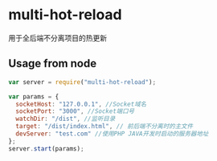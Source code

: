 multi-hot-reload
===========

用于全后端不分离项目的热更新

Usage from node
---------------

```javascript
var server = require("multi-hot-reload");

var params = {
  socketHost: "127.0.0.1", //Socket域名
  socketPort: "3000", //Socket端口号
  watchDir: "/dist", //监听目录
  target: "/dist/index.html", // 前后端不分离时的主文件
  devServer: "test.com" //使用PHP JAVA开发时启动的服务器地址
};
server.start(params);

```